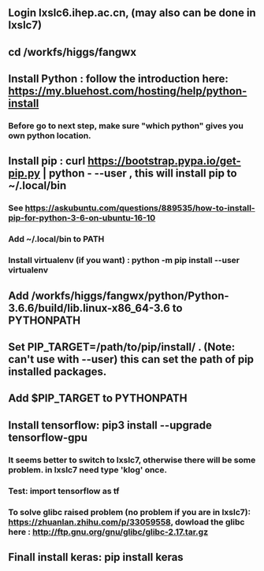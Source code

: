 ## Login lxslc6.ihep.ac.cn, (may also can be done in lxslc7)
## cd /workfs/higgs/fangwx
## Install Python : follow the introduction here: https://my.bluehost.com/hosting/help/python-install
### Before go to next step, make sure "which python" gives you own python location. 
## Install pip : curl https://bootstrap.pypa.io/get-pip.py | python - --user , this will install pip to ~/.local/bin
  ### See https://askubuntu.com/questions/889535/how-to-install-pip-for-python-3-6-on-ubuntu-16-10
  ### Add ~/.local/bin to PATH
### Install virtualenv (if you want) : python -m pip install --user virtualenv
## Add /workfs/higgs/fangwx/python/Python-3.6.6/build/lib.linux-x86_64-3.6 to PYTHONPATH
## Set PIP_TARGET=/path/to/pip/install/ . (Note: can't use with --user) this can set the path of pip installed packages.
## Add $PIP_TARGET to PYTHONPATH
## Install tensorflow: pip3 install --upgrade tensorflow-gpu
### It seems better to switch to lxslc7, otherwise there will be some problem. in lxslc7 need type 'klog' once.
### Test: import tensorflow as tf
### To solve glibc raised problem (no problem if you are in lxslc7): https://zhuanlan.zhihu.com/p/33059558, dowload the glibc here : http://ftp.gnu.org/gnu/glibc/glibc-2.17.tar.gz
## Finall install keras: pip install keras
